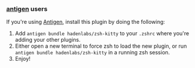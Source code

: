 ### [antigen](https://github.com/zsh-users/antigen) users

If you're using [Antigen](https://github.com/zsh-users/antigen), install this plugin by doing the following:

1.  Add `antigen bundle hadenlabs/zsh-kitty` to your `.zshrc` where you're adding your other plugins.
2.  Either open a new terminal to force zsh to load the new plugin, or run `antigen bundle hadenlabs/zsh-kitty` in a running zsh session.
3.  Enjoy!
